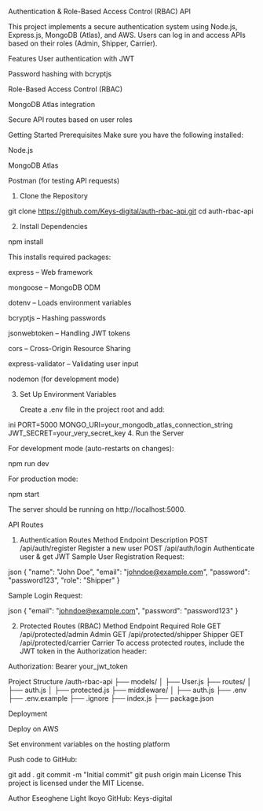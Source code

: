 Authentication & Role-Based Access Control (RBAC) API

This project implements a secure authentication system using Node.js, Express.js, MongoDB (Atlas), and AWS. Users can log in and access APIs based on their roles (Admin, Shipper, Carrier).

Features
User authentication with JWT

Password hashing with bcryptjs

Role-Based Access Control (RBAC)

MongoDB Atlas integration

Secure API routes based on user roles

Getting Started
Prerequisites
Make sure you have the following installed:

Node.js

MongoDB Atlas

Postman (for testing API requests)

1. Clone the Repository

git clone https://github.com/Keys-digital/auth-rbac-api.git
cd auth-rbac-api

2. Install Dependencies

npm install

This installs required packages:

express – Web framework

mongoose – MongoDB ODM

dotenv – Loads environment variables

bcryptjs – Hashing passwords

jsonwebtoken – Handling JWT tokens

cors – Cross-Origin Resource Sharing

express-validator – Validating user input

nodemon (for development mode)

3. Set Up Environment Variables

   Create a .env file in the project root and add:

ini
PORT=5000
MONGO_URI=your_mongodb_atlas_connection_string
JWT_SECRET=your_very_secret_key 4. Run the Server

For development mode (auto-restarts on changes):

npm run dev

For production mode:

npm start

The server should be running on http://localhost:5000.

API Routes

1. Authentication Routes
   Method Endpoint Description
   POST /api/auth/register Register a new user
   POST /api/auth/login Authenticate user & get JWT
   Sample User Registration Request:

json
{
"name": "John Doe",
"email": "johndoe@example.com",
"password": "password123",
"role": "Shipper"
}

Sample Login Request:

json
{
"email": "johndoe@example.com",
"password": "password123"
}

2. Protected Routes (RBAC)
   Method Endpoint Required Role
   GET /api/protected/admin Admin
   GET /api/protected/shipper Shipper
   GET /api/protected/carrier Carrier
   To access protected routes, include the JWT token in the Authorization header:

Authorization: Bearer your_jwt_token

Project Structure
/auth-rbac-api
├── models/
│ ├── User.js
├── routes/
│ ├── auth.js
│ ├── protected.js
├── middleware/
│ ├── auth.js
├── .env
├── .env.example
├── .ignore
├── index.js
├── package.json

Deployment

Deploy on AWS

Set environment variables on the hosting platform

Push code to GitHub:

git add .
git commit -m "Initial commit"
git push origin main
License
This project is licensed under the MIT License.

Author
Eseoghene Light Ikoyo
GitHub: Keys-digital

